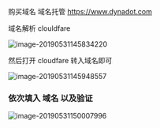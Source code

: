 购买域名  域名托管  https://www.dynadot.com



域名解析 clouldfare





![image-20190531145834220](http://ww1.sinaimg.cn/large/006tNc79gy1g3kibeur6tj31vu0u0am2.jpg)





然后打开 cloudfare 转入域名即可







![image-20190531145948557](http://ww1.sinaimg.cn/large/006tNc79gy1g3kicmv61rj30u60jgacp.jpg)





### 依次填入 域名 以及验证



![image-20190531150007996](http://ww2.sinaimg.cn/large/006tNc79gy1g3kicz1o63j31270u0q8o.jpg)